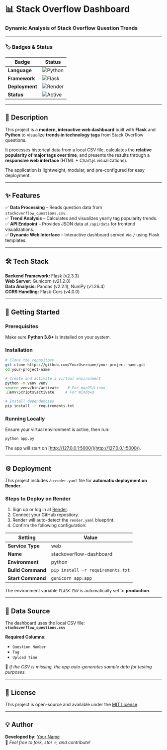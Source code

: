 # 📊 Stack Overflow Dashboard  
### Dynamic Analysis of Stack Overflow Question Trends  

---

### 🏷️ Badges & Status  
| Badge | Status |
|-------|---------|
| **Language** | ![Python](https://img.shields.io/badge/Python-3.8%2B-blue) |
| **Framework** | ![Flask](https://img.shields.io/badge/Flask-2.3.3-lightgrey) |
| **Deployment** | ![Render](https://img.shields.io/badge/Render-Deployed-success) |
| **Status** | ![Active](https://img.shields.io/badge/Status-Active-brightgreen) |

---

## 📝 Description  
This project is a **modern, interactive web dashboard** built with **Flask** and **Python** to visualize **trends in technology tags** from Stack Overflow questions.  

It processes historical data from a local CSV file, calculates the **relative popularity of major tags over time**, and presents the results through a **responsive web interface** (HTML + Chart.js visualizations).  

The application is lightweight, modular, and pre-configured for easy deployment.  

---

## ✨ Features  
✅ **Data Processing** – Reads question data from `stackoverflow_questions.csv`.  
✅ **Trend Analysis** – Calculates and visualizes yearly tag popularity trends.  
✅ **API Endpoint** – Provides JSON data at `/api/data` for frontend visualizations.  
✅ **Dynamic Web Interface** – Interactive dashboard served via `/` using Flask templates.  

---

## 🛠️ Tech Stack  
**Backend Framework:** Flask (v2.3.3)  
**Web Server:** Gunicorn (v21.2.0)  
**Data Analysis:** Pandas (v2.2.1), NumPy (v1.26.4)  
**CORS Handling:** Flask-Cors (v4.0.0)  

---

## 🚀 Getting Started  

### Prerequisites  
Make sure **Python 3.8+** is installed on your system.  

### Installation  

```bash
# Clone the repository
git clone https://github.com/YourUsername/your-project-name.git
cd your-project-name

# Create and activate a virtual environment
python -m venv venv
source venv/bin/activate    # For macOS/Linux
.env\Scripts\activate     # For Windows

# Install dependencies
pip install -r requirements.txt
```

### Running Locally  
Ensure your virtual environment is active, then run:  

```bash
python app.py
```

The app will start on [http://127.0.0.1:5000/](http://127.0.0.1:5000/).  

---

## ⚙️ Deployment  

This project includes a `render.yaml` file for **automatic deployment on Render**.

### Steps to Deploy on Render  
1. Sign up or log in at [Render](https://render.com).  
2. Connect your GitHub repository.  
3. Render will auto-detect the `render.yaml` blueprint.  
4. Confirm the following configuration:  

| Setting | Value |
|----------|--------|
| **Service Type** | web |
| **Name** | stackoverflow-dashboard |
| **Environment** | python |
| **Build Command** | `pip install -r requirements.txt` |
| **Start Command** | `gunicorn app:app` |

The environment variable `FLASK_ENV` is automatically set to **production**.  

---

## 📂 Data Source  

The dashboard uses the local CSV file:  
**`stackoverflow_questions.csv`**

**Required Columns:**  
- `Question Number`  
- `Tag`  
- `Upload Time`  

🧠 *If the CSV is missing, the app auto-generates sample data for testing purposes.*

---

## 🧾 License  
This project is open-source and available under the [MIT License](LICENSE).  

---

## 💡 Author  
**Developed by:** [Your Name](https://github.com/YourUsername)  
📧 *Feel free to fork, star ⭐, and contribute!*
